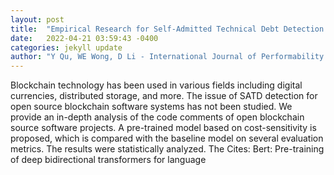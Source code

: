 ```yaml
---
layout: post
title:  "Empirical Research for Self-Admitted Technical Debt Detection in Blockchain Software Projects."
date:   2022-04-21 03:59:43 -0400
categories: jekyll update
author: "Y Qu, WE Wong, D Li - International Journal of Performability Engineering, 2022"
---
```

Blockchain technology has been used in various fields including digital currencies, distributed storage, and more. The issue of SATD detection for open source blockchain software systems has not been studied. We provide an in-depth analysis of the code comments of open blockchain source software projects. A pre-trained model based on cost-sensitivity is proposed, which is compared with the baseline model on several evaluation metrics. The results were statistically analyzed. The Cites: Bert: Pre-training of deep bidirectional transformers for language